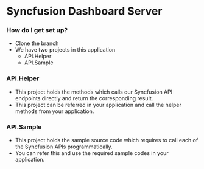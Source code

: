 # Syncfusion Dashboard Server #

### How do I get set up? ###

* Clone the branch
* We have two projects in this application
	* API.Helper
	* API.Sample


### API.Helper ###

* This project holds the methods which calls our Syncfusion API endpoints directly and return the corresponding result.
* This project can be referred in your application and call the helper methods from your application. 


### API.Sample ###

* This project holds the sample source code which requires to call each of the Syncfusion APIs programmatically.
* You can refer this and use the required sample codes in your application. 


